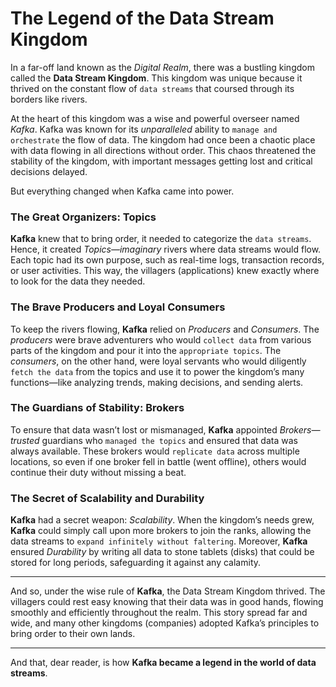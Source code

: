 # The Legend of the Data Stream Kingdom

In a far-off land known as the *Digital Realm*, there was a bustling kingdom called the **Data Stream Kingdom**. This kingdom was unique because it thrived on the constant flow of `data streams` that coursed through its borders like rivers.

At the heart of this kingdom was a wise and powerful overseer named *Kafka*. Kafka was known for its *unparalleled* ability to `manage and orchestrate` the flow of data. The kingdom had once been a chaotic place with data flowing in all directions without order. This chaos threatened the stability of the kingdom, with important messages getting lost and critical decisions delayed.

But everything changed when Kafka came into power.

### The Great Organizers: Topics
**Kafka** knew that to bring order, it needed to categorize the `data streams`. Hence, it created *Topics—imaginary* rivers where data streams would flow. Each topic had its own purpose, such as real-time logs, transaction records, or user activities. This way, the villagers (applications) knew exactly where to look for the data they needed.

### The Brave Producers and Loyal Consumers
To keep the rivers flowing, **Kafka** relied on *Producers* and *Consumers*. The *producers* were brave adventurers who would `collect data` from various parts of the kingdom and pour it into the `appropriate topics`. The *consumers*, on the other hand, were loyal servants who would diligently `fetch the data` from the topics and use it to power the kingdom’s many functions—like analyzing trends, making decisions, and sending alerts.

### The Guardians of Stability: Brokers
To ensure that data wasn’t lost or mismanaged, **Kafka** appointed *Brokers—trusted* guardians who `managed the topics` and ensured that data was always available. These brokers would `replicate data` across multiple locations, so even if one broker fell in battle (went offline), others would continue their duty without missing a beat.

### The Secret of Scalability and Durability
**Kafka** had a secret weapon: *Scalability*. When the kingdom’s needs grew, **Kafka** could simply call upon more brokers to join the ranks, allowing the data streams to `expand infinitely without faltering`. Moreover, **Kafka** ensured *Durability* by writing all data to stone tablets (disks) that could be stored for long periods, safeguarding it against any calamity.

---

And so, under the wise rule of **Kafka**, the Data Stream Kingdom thrived. The villagers could rest easy knowing that their data was in good hands, flowing smoothly and efficiently throughout the realm. This story spread far and wide, and many other kingdoms (companies) adopted Kafka’s principles to bring order to their own lands.

---
And that, dear reader, is how **Kafka became a legend in the world of data streams**.